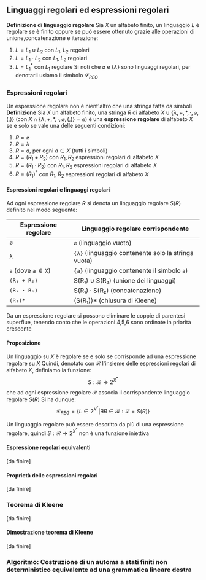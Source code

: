 ## Linguaggi regolari ed espressioni regolari
**Definizione di linguaggio regolare**
Sia $X$ un alfabeto finito, un linguaggio $L$ è regolare se è finito oppure se può essere ottenuto grazie alle operazioni di unione,concatenazione e iterazione:
1. $L=L_{1} \cup L_{2}$ con $L_{1},L_{2}$ regolari
2. $L=L_{1} \cdot L_{2}$ con $L_{1},L_{2}$ regolari
3. $L=L_{1}^*$ con $L_{1}$ regolare
Si noti che  $\varnothing$ e $\{\lambda\}$ sono linguaggi regolari, per denotarli usiamo il simbolo $\mathcal{L}_{REG}$ 
### Espressioni regolari
Un espressione regolare non è nient'altro che una stringa fatta da simboli
**Definizione**
Sia $X$ un alfabeto finito, una stringa $R$ di alfabeto $X \cup \{\lambda,+,*,\cdot,\varnothing,(,)\}$ (con $X \cap \{\lambda,+,*,\cdot,\varnothing,(,)\} = \varnothing$) è una **espressione regolare** di alfabeto $X$ se e solo se vale una delle seguenti condizioni:
1. $R=\varnothing$
2. $R=\lambda$
3. $R=a$, per ogni $a \in X$ (tutti i simboli)
4. $R=(R_{1}+R_{2})$ con $R_{1},R_{2}$ espressioni regolari di alfabeto $X$
5. $R=(R_{1} \cdot R_{2})$ con $R_{1},R_{2}$ espressioni regolari di alfabeto $X$
6. $R=(R_{1})^*$ con $R_{1},R_{2}$ espressioni regolari di alfabeto $X$
#### Espressioni regolari e linguaggi regolari
Ad ogni espressione regolare $R$ si denota un linguaggio regolare $S(R)$ definito nel modo seguente:
 <table>
        <thead>
            <tr>
                <th>Espressione regolare</th>
                <th>Linguaggio regolare corrispondente</th>
            </tr>
        </thead>
        <tbody>
            <tr>
                <td><code>∅</code></td>
                <td><code>∅</code> (linguaggio vuoto)</td>
            </tr>
            <tr>
                <td><code>λ</code></td>
                <td><code>{λ}</code> (linguaggio contenente solo la stringa vuota)</td>
            </tr>
            <tr>
                <td><code>a</code> (dove <code>a ∈ X</code>)</td>
                <td><code>{a}</code> (linguaggio contenente il simbolo <code>a</code>)</td>
            </tr>
            <tr>
                <td><code>(R₁ + R₂)</code></td>
                <td><span class="math">S(R₁) ∪ S(R₂)</span> (unione dei linguaggi)</td>
            </tr>
            <tr>
                <td><code>(R₁ · R₂)</code></td>
                <td><span class="math">S(R₁) · S(R₂)</span> (concatenazione)</td>
            </tr>
            <tr>
                <td><code>(R₁)*</code></td>
                <td><span class="math">(S(R₁))*</span> (chiusura di Kleene)</td>
            </tr>
        </tbody>
    </table>

Da un espressione regolare si possono eliminare le coppie di parentesi superflue, tenendo conto che le operazioni 4,5,6 sono ordinate in priorità crescente
#### Proposizione
Un linguaggio su $X$ è regolare se e solo se corrisponde ad una espressione regolare su $X$
Quindi, denotato con $\mathcal{R}$ l'insieme delle espressioni regolari di alfabeto $X$, definiamo la funzione:
$$S:\mathcal{R} \to 2^{X^{*}}$$
che ad ogni espressione regolare $\mathcal{R}$ associa il corrispondente linguaggio regolare $S(R)$
Si ha dunque:$$\mathcal{L}_{REG}=\{L \in 2^{X^*} | \exists R \in \mathcal{R: L}=S(R)\}$$

Un linguaggio regolare può essere descritto da più di una espressione regolare, quindi $S:\mathcal{R} \to 2^{X^{*}}$ non è una funzione iniettiva
#### Espressione regolari equivalenti
[da finire]
#### Proprietà delle espressioni regolari
[da finire]
### Teorema di Kleene
[da finire]
#### Dimostrazione teorema di Kleene
[da finire]
### Algoritmo: Costruzione di un automa a stati finiti non deterministico equivalente ad una grammatica lineare destra
